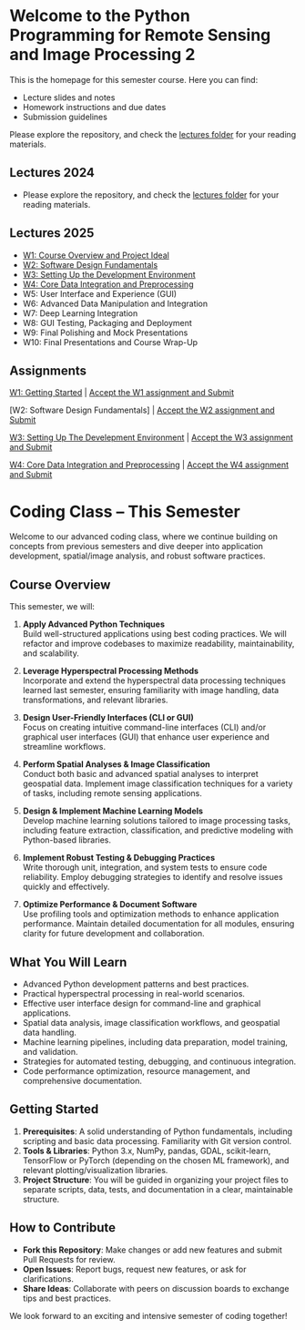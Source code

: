 # Welcome to the Python Programming for Remote Sensing and Image Processing 2

This is the homepage for this semester course. Here you can find:
- Lecture slides and notes
- Homework instructions and due dates
- Submission guidelines

Please explore the repository, and check the [lectures folder](Lectures/) for your reading materials.

## Lectures 2024

- Please explore the repository, and check the [lectures folder](2024_Lectures/) for your reading materials.

## Lectures 2025
- [W1: Course Overview and Project Ideal](Lectures/CODING_course_Introduction2.pptx)
- [W2: Software Design Fundamentals](Lectures/W2_Software_Design_Fundamentals.pptx)
- [W3: Setting Up the Development Environment](Lectures/W3_Setting_Up_the_Development_Environment.pptx)
- [W4: Core Data Integration and Preprocessing](Lectures/W4_CoreData_Integration_and_Preprocessing.pptx)
- W5: User Interface and Experience (GUI)
- W6: Advanced Data Manipulation and Integration
- W7: Deep Learning Integration
- W8: GUI Testing, Packaging and Deployment 
- W9: Final Polishing and Mock Presentations
- W10: Final Presentations and Course Wrap-Up 

## Assignments
[W1: Getting Started](Assignments/Week1.md) | [Accept the W1 assignment and Submit](https://classroom.github.com/a/zOjSlVz-)

[W2: Software Design Fundamentals] | [Accept the W2 assignment and Submit](https://classroom.github.com/a/IMlL0Nk4)

[W3: Setting Up The Develepment Environment](Assignments/Week3.md) | [Accept the W3 assignment and Submit](https://classroom.github.com/a/mE2yjPkm)

[W4: Core Data Integration and Preprocessing](Assignments/Week4.md) | [Accept the W4 assignment and Submit](https://classroom.github.com/a/l4hIgt0t)

# Coding Class – This Semester

Welcome to our advanced coding class, where we continue building on concepts from previous semesters and dive deeper into application development, spatial/image analysis, and robust software practices.

## Course Overview
This semester, we will:
1. **Apply Advanced Python Techniques**  
   Build well-structured applications using best coding practices. We will refactor and improve codebases to maximize readability, maintainability, and scalability.

2. **Leverage Hyperspectral Processing Methods**  
   Incorporate and extend the hyperspectral data processing techniques learned last semester, ensuring familiarity with image handling, data transformations, and relevant libraries.

3. **Design User-Friendly Interfaces (CLI or GUI)**  
   Focus on creating intuitive command-line interfaces (CLI) and/or graphical user interfaces (GUI) that enhance user experience and streamline workflows.

4. **Perform Spatial Analyses & Image Classification**  
   Conduct both basic and advanced spatial analyses to interpret geospatial data. Implement image classification techniques for a variety of tasks, including remote sensing applications.

5. **Design & Implement Machine Learning Models**  
   Develop machine learning solutions tailored to image processing tasks, including feature extraction, classification, and predictive modeling with Python-based libraries.

6. **Implement Robust Testing & Debugging Practices**  
   Write thorough unit, integration, and system tests to ensure code reliability. Employ debugging strategies to identify and resolve issues quickly and effectively.

7. **Optimize Performance & Document Software**  
   Use profiling tools and optimization methods to enhance application performance. Maintain detailed documentation for all modules, ensuring clarity for future development and collaboration.

## What You Will Learn
- Advanced Python development patterns and best practices.
- Practical hyperspectral processing in real-world scenarios.
- Effective user interface design for command-line and graphical applications.
- Spatial data analysis, image classification workflows, and geospatial data handling.
- Machine learning pipelines, including data preparation, model training, and validation.
- Strategies for automated testing, debugging, and continuous integration.
- Code performance optimization, resource management, and comprehensive documentation.

## Getting Started
1. **Prerequisites**: A solid understanding of Python fundamentals, including scripting and basic data processing. Familiarity with Git version control.
2. **Tools & Libraries**: Python 3.x, NumPy, pandas, GDAL, scikit-learn, TensorFlow or PyTorch (depending on the chosen ML framework), and relevant plotting/visualization libraries.
3. **Project Structure**: You will be guided in organizing your project files to separate scripts, data, tests, and documentation in a clear, maintainable structure.

## How to Contribute
- **Fork this Repository**: Make changes or add new features and submit Pull Requests for review.
- **Open Issues**: Report bugs, request new features, or ask for clarifications.
- **Share Ideas**: Collaborate with peers on discussion boards to exchange tips and best practices.

We look forward to an exciting and intensive semester of coding together!


